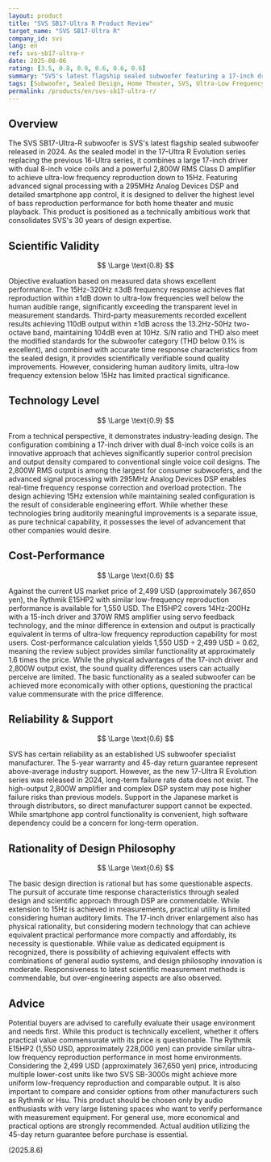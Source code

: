 ```yaml
---
layout: product
title: "SVS SB17-Ultra R Product Review"
target_name: "SVS SB17-Ultra R"
company_id: svs
lang: en
ref: svs-sb17-ultra-r
date: 2025-08-06
rating: [3.5, 0.8, 0.9, 0.6, 0.6, 0.6]
summary: "SVS's latest flagship sealed subwoofer featuring a 17-inch driver and 2,800W RMS amplifier achieving 15Hz ultra-low frequency reproduction, with reasonable cost-performance against alternatives offering similar performance at moderately lower prices."
tags: [Subwoofer, Sealed Design, Home Theater, SVS, Ultra-Low Frequency]
permalink: /products/en/svs-sb17-ultra-r/
---
```


## Overview

The SVS SB17-Ultra-R subwoofer is SVS's latest flagship sealed subwoofer released in 2024. As the sealed model in the 17-Ultra R Evolution series replacing the previous 16-Ultra series, it combines a large 17-inch driver with dual 8-inch voice coils and a powerful 2,800W RMS Class D amplifier to achieve ultra-low frequency reproduction down to 15Hz. Featuring advanced signal processing with a 295MHz Analog Devices DSP and detailed smartphone app control, it is designed to deliver the highest level of bass reproduction performance for both home theater and music playback. This product is positioned as a technically ambitious work that consolidates SVS's 30 years of design expertise.

## Scientific Validity

$$ \Large \text{0.8} $$

Objective evaluation based on measured data shows excellent performance. The 15Hz-320Hz ±3dB frequency response achieves flat reproduction within ±1dB down to ultra-low frequencies well below the human audible range, significantly exceeding the transparent level in measurement standards. Third-party measurements recorded excellent results achieving 110dB output within ±1dB across the 13.2Hz-50Hz two-octave band, maintaining 104dB even at 10Hz. S/N ratio and THD also meet the modified standards for the subwoofer category (THD below 0.1% is excellent), and combined with accurate time response characteristics from the sealed design, it provides scientifically verifiable sound quality improvements. However, considering human auditory limits, ultra-low frequency extension below 15Hz has limited practical significance.

## Technology Level

$$ \Large \text{0.9} $$

From a technical perspective, it demonstrates industry-leading design. The configuration combining a 17-inch driver with dual 8-inch voice coils is an innovative approach that achieves significantly superior control precision and output density compared to conventional single voice coil designs. The 2,800W RMS output is among the largest for consumer subwoofers, and the advanced signal processing with 295MHz Analog Devices DSP enables real-time frequency response correction and overload protection. The design achieving 15Hz extension while maintaining sealed configuration is the result of considerable engineering effort. While whether these technologies bring auditorily meaningful improvements is a separate issue, as pure technical capability, it possesses the level of advancement that other companies would desire.

## Cost-Performance

$$ \Large \text{0.6} $$

Against the current US market price of 2,499 USD (approximately 367,650 yen), the Rythmik E15HP2 with similar low-frequency reproduction performance is available for 1,550 USD. The E15HP2 covers 14Hz-200Hz with a 15-inch driver and 370W RMS amplifier using servo feedback technology, and the minor difference in extension and output is practically equivalent in terms of ultra-low frequency reproduction capability for most users. Cost-performance calculation yields 1,550 USD ÷ 2,499 USD = 0.62, meaning the review subject provides similar functionality at approximately 1.6 times the price. While the physical advantages of the 17-inch driver and 2,800W output exist, the sound quality differences users can actually perceive are limited. The basic functionality as a sealed subwoofer can be achieved more economically with other options, questioning the practical value commensurate with the price difference.

## Reliability & Support

$$ \Large \text{0.6} $$

SVS has certain reliability as an established US subwoofer specialist manufacturer. The 5-year warranty and 45-day return guarantee represent above-average industry support. However, as the new 17-Ultra R Evolution series was released in 2024, long-term failure rate data does not exist. The high-output 2,800W amplifier and complex DSP system may pose higher failure risks than previous models. Support in the Japanese market is through distributors, so direct manufacturer support cannot be expected. While smartphone app control functionality is convenient, high software dependency could be a concern for long-term operation.

## Rationality of Design Philosophy

$$ \Large \text{0.6} $$

The basic design direction is rational but has some questionable aspects. The pursuit of accurate time response characteristics through sealed design and scientific approach through DSP are commendable. While extension to 15Hz is achieved in measurements, practical utility is limited considering human auditory limits. The 17-inch driver enlargement also has physical rationality, but considering modern technology that can achieve equivalent practical performance more compactly and affordably, its necessity is questionable. While value as dedicated equipment is recognized, there is possibility of achieving equivalent effects with combinations of general audio systems, and design philosophy innovation is moderate. Responsiveness to latest scientific measurement methods is commendable, but over-engineering aspects are also observed.

## Advice

Potential buyers are advised to carefully evaluate their usage environment and needs first. While this product is technically excellent, whether it offers practical value commensurate with its price is questionable. The Rythmik E15HP2 (1,550 USD, approximately 228,000 yen) can provide similar ultra-low frequency reproduction performance in most home environments. Considering the 2,499 USD (approximately 367,650 yen) price, introducing multiple lower-cost units like two SVS SB-3000s might achieve more uniform low-frequency reproduction and comparable output. It is also important to compare and consider options from other manufacturers such as Rythmik or Hsu. This product should be chosen only by audio enthusiasts with very large listening spaces who want to verify performance with measurement equipment. For general use, more economical and practical options are strongly recommended. Actual audition utilizing the 45-day return guarantee before purchase is essential.

(2025.8.6)
